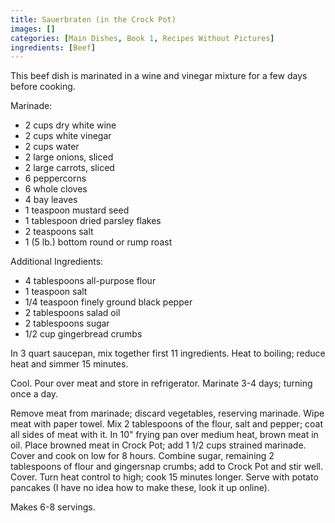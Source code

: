 ```yaml
---
title: Sauerbraten (in the Crock Pot)
images: []
categories: [Main Dishes, Book 1, Recipes Without Pictures]
ingredients: [Beef]
---
```


This beef dish is marinated in a wine and vinegar mixture for a few days
before cooking.

Marinade:

-   2 cups dry white wine
-   2 cups white vinegar
-   2 cups water
-   2 large onions, sliced
-   2 large carrots, sliced
-   6 peppercorns
-   6 whole cloves
-   4 bay leaves
-   1 teaspoon mustard seed
-   1 tablespoon dried parsley flakes
-   2 teaspoons salt
-   1 (5 lb.) bottom round or rump roast

Additional Ingredients:

-   4 tablespoons all-purpose flour
-   1 teaspoon salt
-   1/4 teaspoon finely ground black pepper
-   2 tablespoons salad oil
-   2 tablespoons sugar
-   1/2 cup gingerbread crumbs

In 3 quart saucepan, mix together first 11 ingredients. Heat to boiling;
reduce heat and simmer 15 minutes.

Cool. Pour over meat and store in refrigerator. Marinate 3-4 days;
turning once a day.

Remove meat from marinade; discard vegetables, reserving marinade. Wipe
meat with paper towel. Mix 2 tablespoons of the flour, salt and pepper;
coat all sides of meat with it. In 10" frying pan over medium heat,
brown meat in oil. Place browned meat in Crock Pot; add 1 1/2 cups
strained marinade. Cover and cook on low for 8 hours. Combine sugar,
remaining 2 tablespoons of flour and gingersnap crumbs; add to Crock Pot
and stir well. Cover. Turn heat control to high; cook 15 minutes longer.
Serve with potato pancakes (I have no idea how to make these, look it up
online).

Makes 6-8 servings.

  
